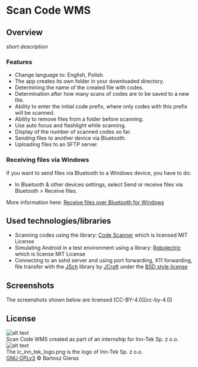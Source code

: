 # Scan Code WMS


## Overview
*short description*

### Features

- Change language to: English, Polish.
- The app creates its own folder in your downloaded directory.
- Determining the name of the created file with codes.
- Determination after how many scans of codes are to be saved to a new file.
- Ability to enter the initial code prefix, where only codes with this prefix will be scanned.
- Ability to remove files from a folder before scanning.
- Use auto focus and flashlight while scanning.
- Display of the number of scanned codes so far.
- Sending files to another device via Bluetooth.
- Uploading files to an SFTP server.

### Receiving files via Windows

If you want to send files via Bluetooth to a Windows device, you have to do:
- In Bluetooth & other devices settings, select Send or receive files via Bluetooth > Receive files.

More information here: [Receive files over Bluetooth for Windows][receiving_files_via_windows]

## Used technologies/libraries

- Scanning codes using the library: [Code Scanner][code_scanner] which is licensed MIT License
- Simulating Android in a test environment using a library: [Robolectric][robolectric] which is license MIT License
- Connecting to an sshd server and using port forwarding, X11 forwarding, file transfer with the [JSch][jsch] library by [JCraft][jcraft] under the [BSD style license][bsd]

## Screenshots

The screenshots shown below are licensed [CC-BY-4.0][cc-by-4.0]

## License

![alt text][gnu_gplv3_logo]\
Scan Code WMS created as part of an internship for Inn-Tek Sp. z o.o.\
![alt text][inn_tek_logo]\
The ic_inn_tek_logo.png is the logo of Inn-Tek Sp. z o.o.\
[GNU GPLv3][gnu_gplv3_link] © Bartosz Gieras

[receiving_files_via_windows]: https://support.microsoft.com/en-us/windows/receive-files-over-bluetooth-d8da2667-e79b-744c-c135-f58af38fc3ba
[code_scanner]: https://github.com/yuriy-budiyev/code-scanner
[robolectric]: https://github.com/robolectric/robolectric
[jsch]: http://www.jcraft.com/jsch/
[jcraft]: http://www.jcraft.com/c-info.html
[bsd]: http://www.jcraft.com/jsch/LICENSE.txt
[smbj]: https://github.com/hierynomus/smbj
[gnu_gplv3_logo]: https://www.gnu.org/graphics/gplv3-127x51.png "GNU GPLv3"
[gnu_gplv3_link]: https://www.gnu.org/licenses/gpl-3.0.html
[inn_tek_logo]: https://inn-tek.com/images/headers/raindrops.jpg
